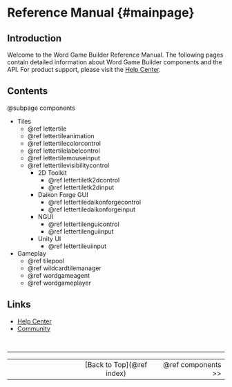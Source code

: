 Reference Manual {#mainpage}
===

## Introduction
Welcome to the Word Game Builder Reference Manual. The following pages contain
detailed information about Word Game Builder components and the API. For product support, please
visit the [Help
Center](https://support.thinksquirrel.com/hc/categories/200174784-Word-Game-Builder).

## Contents

@subpage components

- Tiles
	- @ref lettertile
	- @ref lettertileanimation
	- @ref lettertilecolorcontrol
	- @ref lettertilelabelcontrol
	- @ref lettertilemouseinput
	- @ref lettertilevisibilitycontrol
		- 2D Toolkit
			- @ref lettertiletk2dcontrol
			- @ref lettertiletk2dinput
		- Daikon Forge GUI
			- @ref lettertiledaikonforgecontrol
			- @ref lettertiledaikonforgeinput
		- NGUI
			- @ref lettertilenguicontrol
			- @ref lettertilenguiinput
		- Unity UI
			- @ref lettertileuiinput
- Gameplay
	- @ref tilepool
	- @ref wildcardtilemanager
	- @ref wordgameagent
	- @ref wordgameplayer

## Links

- [Help Center](https://support.thinksquirrel.com/hc/categories/200174784-Word-Game-Builder)
- [Community](https://support.thinksquirrel.com/hc/communities/public/topics/200139330-Word-Game-Builder)

<br>

---
<table width=80% align=center><tr>
<td width=33% align=left></td>
<td width=34% align=center>[Back to Top](@ref index)</td>
<td width=33% align=right>@ref components >></td>
</tr></table>
